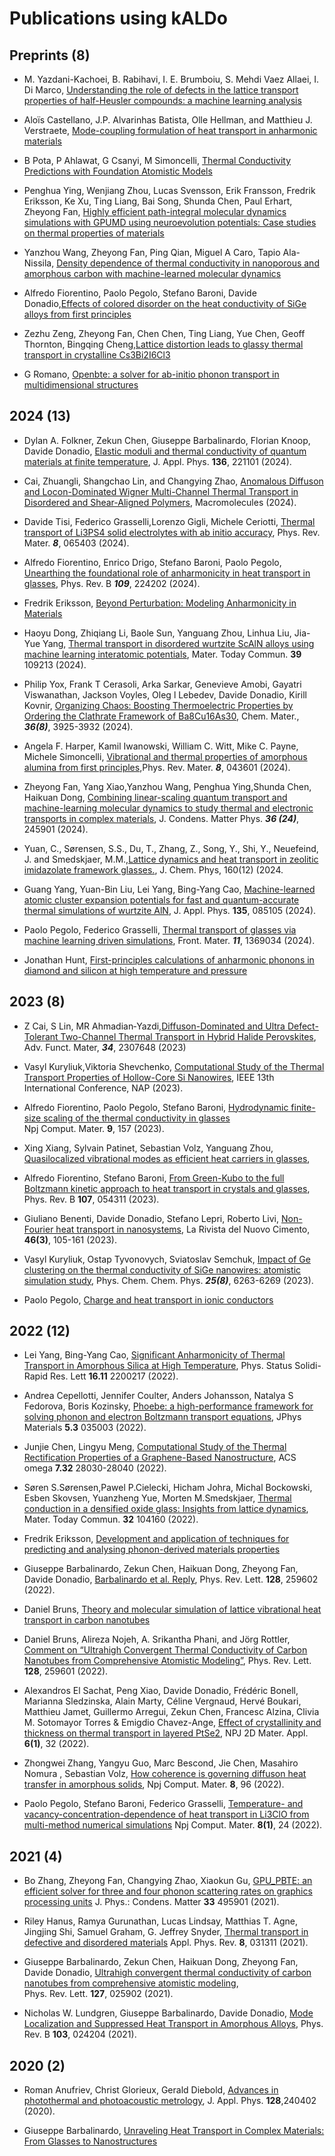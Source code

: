 # Publications using kALDo

## Preprints (8)

* M. Yazdani-Kachoei, B. Rabihavi, I. E. Brumboiu, S. Mehdi Vaez Allaei, I. Di Marco, [Understanding the role of defects in the lattice transport properties of half-Heusler compounds: a machine learning analysis](https://arxiv.org/abs/2412.10794)

* Aloïs Castellano, J.P. Alvarinhas Batista, Olle Hellman, and Matthieu J. Verstraete, [Mode-coupling formulation of heat transport in anharmonic materials](https://arxiv.org/abs/2411.14949)

* B Pota, P Ahlawat, G Csanyi, M Simoncelli, [Thermal Conductivity Predictions with Foundation Atomistic Models](https://arxiv.org/abs/2408.00755)

* Penghua Ying, Wenjiang Zhou, Lucas Svensson, Erik Fransson, Fredrik Eriksson, Ke Xu, Ting Liang, Bai Song, Shunda Chen, Paul Erhart, Zheyong Fan, [Highly efficient path-integral molecular dynamics simulations with GPUMD using neuroevolution potentials: Case studies on thermal properties of materials](https://arxiv.org/abs/2409.04430)

* Yanzhou Wang, Zheyong Fan, Ping Qian, Miguel A Caro, Tapio Ala-Nissila, [Density dependence of thermal conductivity in nanoporous and amorphous carbon with machine-learned molecular dynamics](https://arxiv.org/abs/2408.12390)

* Alfredo Fiorentino, Paolo Pegolo, Stefano Baroni, Davide Donadio,[Effects of colored disorder on the heat conductivity of SiGe alloys from first principles](https://arxiv.org/abs/2408.05155)

* Zezhu Zeng, Zheyong Fan, Chen Chen, Ting Liang, Yue Chen, Geoff Thornton, Bingqing Cheng,[Lattice distortion leads to glassy thermal transport in crystalline Cs3Bi2I6Cl3](https://arxiv.org/abs/2407.18510)

* G Romano,
[Openbte: a solver for ab-initio phonon transport in multidimensional structures](https://arxiv.org/abs/2106.02764)

## 2024 (13)

* Dylan A. Folkner, Zekun Chen, Giuseppe Barbalinardo, Florian Knoop, Davide Donadio, [Elastic moduli and thermal conductivity of quantum materials at finite temperature](https://pubs.aip.org/aip/jap/article/136/22/221101/3325173), J. Appl. Phys. **136**,  221101 (2024).

* Cai, Zhuangli, Shangchao Lin, and Changying Zhao, [Anomalous Diffuson and Locon-Dominated Wigner Multi-Channel Thermal Transport in Disordered and Shear-Aligned Polymers](https://pubs.acs.org/doi/epdf/10.1021/acs.macromol.4c00230), Macromolecules (2024).


* Davide Tisi, Federico Grasselli,Lorenzo Gigli, Michele Ceriotti, [Thermal transport of Li3PS4 solid electrolytes with ab initio accuracy](https://journals.aps.org/prmaterials/abstract/10.1103/PhysRevMaterials.8.065403), Phys. Rev. Mater. ***8***, 065403 (2024).


* Alfredo Fiorentino, Enrico Drigo, Stefano Baroni, Paolo Pegolo, [Unearthing the foundational role of anharmonicity in heat transport in glasses](https://journals.aps.org/prb/abstract/10.1103/PhysRevB.109.224202), Phys. Rev. B ***109***, 224202 (2024).


* Fredrik Eriksson, [Beyond Perturbation: Modeling Anharmonicity in Materials](https://research.chalmers.se/publication/540860/file/540860_Fulltext.pdf)


* Haoyu Dong,  Zhiqiang Li,  Baole Sun,  Yanguang Zhou,  Linhua Liu, Jia-Yue Yang, [Thermal transport in disordered wurtzite ScAlN alloys using machine learning interatomic potentials](https://www.sciencedirect.com/science/article/pii/S2352492824011942?casa_token=c7LgMcZwdLsAAAAA:0d5iitbkKJ-Y0v90-K6ZjyiXrmk4yqyYMHmGhNuWzhChNFEPWyYODKaUbxkWKReY5dc6lss), Mater. Today Commun. **39**  109213 (2024). 


* Philip Yox, Frank T Cerasoli, Arka Sarkar, Genevieve Amobi, Gayatri Viswanathan, Jackson Voyles, Oleg l Lebedev, Davide Donadio, Kirill Kovnir, [Organizing Chaos: Boosting Thermoelectric Properties by Ordering the Clathrate Framework of Ba8Cu16As30](https://pubs.acs.org/doi/abs/10.1021/acs.chemmater.4c00419), Chem. Mater., ***36(8)***, 3925-3932 (2024).


* Angela F. Harper,  Kamil Iwanowski,  William C. Witt,  Mike C. Payne, Michele Simoncelli,
[Vibrational and thermal properties of amorphous alumina from first principles](https://journals.aps.org/prmaterials/abstract/10.1103/PhysRevMaterials.8.043601),Phys. Rev. Mater. ***8***, 043601 (2024).

* Zheyong Fan, Yang Xiao,Yanzhou Wang, Penghua Ying,Shunda Chen, Haikuan Dong,
[Combining linear-scaling quantum transport and machine-learning molecular dynamics to study thermal and electronic transports in complex materials](https://iopscience.iop.org/article/10.1088/1361-648X/ad31c2/meta), J. Condens. Matter Phys. ***36 (24)***, 245901 (2024).

* Yuan, C., Sørensen, S.S., Du, T., Zhang, Z., Song, Y., Shi, Y., Neuefeind, J. and Smedskjaer, M.M.,[Lattice dynamics and heat transport in zeolitic imidazolate framework glasses.](https://pubs.aip.org/aip/jcp/article/160/12/124502/3279728), J. Chem. Phys, 160(12) (2024. 
 
* Guang Yang,  Yuan-Bin Liu,  Lei Yang,  Bing-Yang Cao,
[Machine-learned atomic cluster expansion potentials for fast and quantum-accurate thermal simulations of wurtzite AlN](https://pubs.aip.org/aip/jap/article/135/8/085105/3266915/Machine-learned-atomic-cluster-expansion),
J. Appl. Phys. **135**, 085105 (2024).


*  Paolo Pegolo, Federico Grasselli,                                                                                                                         [Thermal transport of glasses via machine learning driven simulations](https://www.frontiersin.org/journals/materials/articles/10.3389/fmats.2024.1369034/full), Front. Mater. ***11***, 1369034 (2024).

* Jonathan Hunt,
[First-principles calculations of anharmonic phonons in diamond and silicon at high temperature and pressure](https://era.ed.ac.uk/handle/1842/41444)


## 2023 (8)

* Z Cai, S Lin, MR Ahmadian‐Yazdi,[Diffuson-Dominated and Ultra Defect-Tolerant Two-Channel Thermal Transport in Hybrid Halide Perovskites]( https://doi.org/10.1002/adfm.202307648), Adv. Funct. Mater, ***34***, 2307648 (2023) 

* Vasyl Kuryliuk,Viktoria Shevchenko,
[Computational Study of the Thermal Transport Properties of Hollow-Core Si Nanowires](https://ieeexplore.ieee.org/abstract/document/10310942),
IEEE 13th International Conference, NAP (2023).

* Alfredo Fiorentino, Paolo Pegolo, Stefano Baroni, 
[Hydrodynamic finite-size scaling of the thermal conductivity in glasses](https://www.nature.com/articles/s41524-023-01116-2)	
Npj Comput. Mater.  **9**, 157 (2023).

* Xing Xiang, Sylvain Patinet, Sebastian Volz, Yanguang Zhou,
[Quasilocalized vibrational modes as efficient heat carriers in glasses](https://www.sciencedirect.com/science/article/pii/S0017931023003034),

* Alfredo Fiorentino, Stefano Baroni,
[From Green-Kubo to the full Boltzmann kinetic approach to heat transport in crystals and glasses](https://journals.aps.org/prb/abstract/10.1103/PhysRevB.107.054311),
Phys. Rev. B **107**, 054311 (2023).

* Giuliano Benenti, Davide Donadio,  Stefano Lepri,  Roberto Livi,
[Non-Fourier heat transport in nanosystems](https://link.springer.com/article/10.1007/s40766-023-00041-w),
La Rivista del Nuovo Cimento, **46(3)**, 105-161 (2023).

* Vasyl Kuryliuk, Ostap Tyvonovych, Sviatoslav Semchuk,
[Impact of Ge clustering on the thermal conductivity of SiGe nanowires: atomistic simulation study](https://pubs.rsc.org/en/content/articlehtml/2023/cp/d2cp05185k),
Phys. Chem. Chem. Phys. ***25(8)***, 6263-6269 (2023).

* Paolo Pegolo,
[Charge and heat transport in ionic conductors](https://iris.sissa.it/handle/20.500.11767/130672)

## 2022 (12)

* Lei Yang,  Bing-Yang Cao,
[Significant Anharmonicity of Thermal Transport in Amorphous Silica at High Temperature](https://onlinelibrary.wiley.com/doi/full/10.1002/pssr.202200217),
Phys. Status Solidi-Rapid Res. Lett **16.11** 2200217 (2022).

* Andrea Cepellotti, Jennifer Coulter, Anders Johansson, Natalya S Fedorova, Boris Kozinsky,
[Phoebe: a high-performance framework for solving phonon and electron Boltzmann transport equations](https://iopscience.iop.org/article/10.1088/2515-7639/ac86f6/meta),
JPhys Materials **5.3** 035003 (2022). 

* Junjie Chen, Lingyu Meng,
[Computational Study of the Thermal Rectification Properties of a Graphene-Based Nanostructure](https://pubs.acs.org/doi/full/10.1021/acsomega.2c02041),
ACS omega **7.32** 28030-28040 (2022).

* Søren S.Sørensen,Pawel P.Cielecki, Hicham Johra, Michal Bockowski, Esben Skovsen, Yuanzheng Yue, Morten M.Smedskjaer,
[Thermal conduction in a densified oxide glass: Insights from lattice dynamics](https://www.sciencedirect.com/science/article/pii/S235249282201011X),
Mater. Today Commun. **32**  104160 (2022).

* Fredrik Eriksson, 
[Development and application of techniques for predicting and analysing phonon-derived materials properties](https://research.chalmers.se/publication/531514/file/531514_Fulltext.pdf)
 

* Giuseppe Barbalinardo, Zekun Chen, Haikuan Dong, Zheyong Fan, Davide Donadio,
[Barbalinardo et al. Reply](https://journals.aps.org/prl/abstract/10.1103/PhysRevLett.128.259602),
Phys. Rev. Lett. **128**, 259602 (2022).

* Daniel Bruns,
[Theory and molecular simulation of lattice vibrational heat transport in carbon nanotubes](https://open.library.ubc.ca/soa/cIRcle/collections/ubctheses/24/items/1.0416244)

* Daniel Bruns, Alireza Nojeh, A. Srikantha Phani, and Jörg Rottler, 
[Comment on “Ultrahigh Convergent Thermal Conductivity of Carbon Nanotubes from Comprehensive Atomistic Modeling”](https://journals.aps.org/prl/abstract/10.1103/PhysRevLett.128.259601),
Phys. Rev. Lett. **128**, 259601 (2022).

* Alexandros El Sachat, Peng Xiao, Davide Donadio, Frédéric Bonell, Marianna Sledzinska, Alain Marty, Céline Vergnaud, Hervé Boukari, Matthieu Jamet, Guillermo Arregui, Zekun Chen, Francesc Alzina, Clivia M. Sotomayor Torres & Emigdio Chavez-Ange,
[Effect of crystallinity and thickness on thermal transport in layered PtSe2](https://www.nature.com/articles/s41699-022-00311-x), 
NPJ 2D Mater. Appl. **6(1)**, 32  (2022).

* Zhongwei Zhang, Yangyu Guo, Marc Bescond, Jie Chen, Masahiro Nomura ,  Sebastian Volz,
[How coherence is governing diffuson heat transfer in amorphous solids](https://www.nature.com/articles/s41524-022-00776-w), 
Npj Comput. Mater.  **8**, 96 (2022).

* Paolo Pegolo,  Stefano Baroni, Federico Grasselli,
[Temperature- and vacancy-concentration-dependence of heat transport in Li3ClO from multi-method numerical simulations](https://www.nature.com/articles/s41524-021-00693-4)
Npj Comput. Mater. **8(1)**, 24 (2022).

## 2021 (4)

* Bo Zhang, Zheyong Fan, Changying Zhao, Xiaokun Gu,
[GPU_PBTE: an efficient solver for three and four phonon scattering rates on graphics processing units](https://iopscience.iop.org/article/10.1088/1361-648X/ac268d/meta)
J. Phys.: Condens. Matter **33** 495901 (2021).

* Riley Hanus, Ramya Gurunathan, Lucas Lindsay, Matthias T. Agne, Jingjing Shi, Samuel Graham, G. Jeffrey Snyder,
[Thermal transport in defective and disordered materials](https://pubs.aip.org/aip/apr/article/8/3/031311/124794/Thermal-transport-in-defective-and-disordered)
Appl. Phys. Rev. **8**, 031311 (2021).

* Giuseppe Barbalinardo, Zekun Chen, Haikuan Dong, Zheyong Fan, Davide Donadio,
[Ultrahigh convergent thermal conductivity of carbon nanotubes from comprehensive atomistic modeling](https://doi.org/10.1103/PhysRevLett.127.025902), 	
Phys. Rev. Lett. **127**, 025902 (2021).

* Nicholas W. Lundgren, Giuseppe Barbalinardo, Davide Donadio,
[Mode Localization and Suppressed Heat Transport in Amorphous Alloys](https://doi.org/10.1103/PhysRevB.103.024204),
Phys. Rev. B **103**, 024204 (2021).


## 2020 (2)

* Roman Anufriev, Christ Glorieux,  Gerald Diebold,
 [Advances in photothermal and photoacoustic metrology](https://pubs.aip.org/aip/jap/article/128/24/240402/1027028),
J. Appl. Phys. **128**,240402 (2020).

* Giuseppe Barbalinardo,
[Unraveling Heat Transport in Complex Materials: From Glasses to Nanostructures](https://www.proquest.com/docview/2540546522?pq-origsite=gscholar&fromopenview=true&sourcetype=Dissertations%20&%20Theses) 
